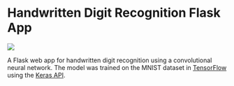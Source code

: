 # Handwritten Digit Recognition Flask App
![](https://github.com/yaswanthpalaghat/Handwritten-digit-recognition-web-app-using-machine-learning-and-flask/blob/master/media/screenshot.png)

A Flask web app for handwritten digit recognition using a convolutional neural network. The model was trained on the MNIST dataset in [TensorFlow](https://www.tensorflow.org/) using the [Keras API](https://github.com/fchollet/keras). 



